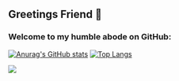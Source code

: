 ## Greetings Friend 👋
### Welcome to my humble abode on GitHub:


[![Anurag's GitHub stats](https://github-readme-stats.vercel.app/api?username=Francisco-xiq&include_all_commits=true&theme=dark)](https://github.com/anuraghazra/github-readme-stats)
[![Top Langs](https://github-readme-stats.vercel.app/api/top-langs/?username=Francisco-xiq&theme=dark&include_all_commits)](https://github.com/anuraghazra/github-readme-stats)

<a href="https://www.instagram.com/francisco.psf" target="_blank"><img src="https://img.shields.io/badge/-Instagram-%23E4405F?style=for-the-badge&logo=instagram&logoColor=white" target="_blank"></a>
<!--


